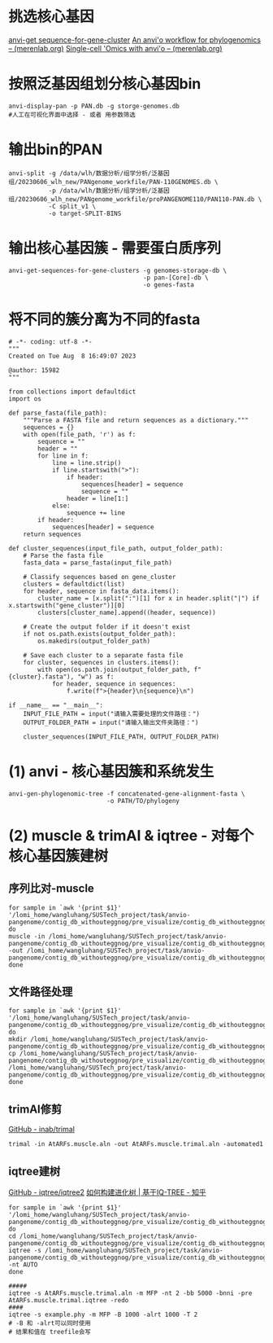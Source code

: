 # 挑选核心基因
[anvi-get sequence-for-gene-cluster](https://anvio.org/help/7.1/programs/anvi-get-sequences-for-gene-clusters/)
[An anvi'o workflow for phylogenomics – (merenlab.org)](https://merenlab.org/2017/06/07/phylogenomics/#pangenomic--phylogenomics)
[Single-cell 'Omics with anvi'o – (merenlab.org)](https://merenlab.org/tutorials/single-cell-genomics/)
# 按照泛基因组划分核心基因bin
```
anvi-display-pan -p PAN.db -g storge-genomes.db
#人工在可视化界面中选择 - 或者 用参数筛选
```
# 输出bin的PAN
```
anvi-split -g /data/wlh/数据分析/组学分析/泛基因组/20230606_wlh_new/PANgenome_workfile/PAN-110GENOMES.db \
           -p /data/wlh/数据分析/组学分析/泛基因组/20230606_wlh_new/PANgenome_workfile/proPANGENOME110/PAN110-PAN.db \
           -C split_v1 \
           -o target-SPLIT-BINS
```
# 输出核心基因簇 - 需要蛋白质序列
```
anvi-get-sequences-for-gene-clusters -g genomes-storage-db \
                                     -p pan-[Core]-db \
                                     -o genes-fasta

```
# 将不同的簇分离为不同的fasta

```
# -*- coding: utf-8 -*-
"""
Created on Tue Aug  8 16:49:07 2023

@author: 15982
"""

from collections import defaultdict
import os

def parse_fasta(file_path):
    """Parse a FASTA file and return sequences as a dictionary."""
    sequences = {}
    with open(file_path, 'r') as f:
        sequence = ""
        header = ""
        for line in f:
            line = line.strip()
            if line.startswith(">"):
                if header:
                    sequences[header] = sequence
                    sequence = ""
                header = line[1:]
            else:
                sequence += line
        if header:
            sequences[header] = sequence
    return sequences

def cluster_sequences(input_file_path, output_folder_path):
    # Parse the fasta file
    fasta_data = parse_fasta(input_file_path)

    # Classify sequences based on gene_cluster
    clusters = defaultdict(list)
    for header, sequence in fasta_data.items():
        cluster_name = [x.split(":")[1] for x in header.split("|") if x.startswith("gene_cluster")][0]
        clusters[cluster_name].append((header, sequence))
    
    # Create the output folder if it doesn't exist
    if not os.path.exists(output_folder_path):
        os.makedirs(output_folder_path)
    
    # Save each cluster to a separate fasta file
    for cluster, sequences in clusters.items():
        with open(os.path.join(output_folder_path, f"{cluster}.fasta"), "w") as f:
            for header, sequence in sequences:
                f.write(f">{header}\n{sequence}\n")

if __name__ == "__main__":
    INPUT_FILE_PATH = input("请输入需要处理的文件路径：")
    OUTPUT_FOLDER_PATH = input("请输入输出文件夹路径：")

    cluster_sequences(INPUT_FILE_PATH, OUTPUT_FOLDER_PATH)

```
# (1) anvi - 核心基因簇和系统发生
```
anvi-gen-phylogenomic-tree -f concatenated-gene-alignment-fasta \
                           -o PATH/TO/phylogeny

```
# (2) muscle & trimAI & iqtree - 对每个核心基因簇建树
## 序列比对-muscle
```
for sample in `awk '{print $1}' '/lomi_home/wangluhang/SUSTech_project/task/anvio-pangenome/contig_db_withouteggnog/pre_visualize/contig_db_withouteggnog/target_bin/Core/clustername.txt'`
do
muscle -in /lomi_home/wangluhang/SUSTech_project/task/anvio-pangenome/contig_db_withouteggnog/pre_visualize/contig_db_withouteggnog/target_bin/Core/cluster/$sample.fasta -out /lomi_home/wangluhang/SUSTech_project/task/anvio-pangenome/contig_db_withouteggnog/pre_visualize/contig_db_withouteggnog/target_bin/Core/cluster_msa//$sample.msa
done
```
## 文件路径处理
``` {对于msa文件路径上的一些处理}
for sample in `awk '{print $1}' '/lomi_home/wangluhang/SUSTech_project/task/anvio-pangenome/contig_db_withouteggnog/pre_visualize/contig_db_withouteggnog/target_bin/Core/clustername.txt'`
do
mkdir /lomi_home/wangluhang/SUSTech_project/task/anvio-pangenome/contig_db_withouteggnog/pre_visualize/contig_db_withouteggnog/target_bin/Core/cluster_msa/tree/$sample
cp /lomi_home/wangluhang/SUSTech_project/task/anvio-pangenome/contig_db_withouteggnog/pre_visualize/contig_db_withouteggnog/target_bin/Core/cluster_msa/msa/$sample.msa  /lomi_home/wangluhang/SUSTech_project/task/anvio-pangenome/contig_db_withouteggnog/pre_visualize/contig_db_withouteggnog/target_bin/Core/cluster_msa/tree/$sample
done
```
## trimAI修剪
[GitHub - inab/trimal](https://github.com/inab/trimal)
```
trimal -in AtARFs.muscle.aln -out AtARFs.muscle.trimal.aln -automated1
```
## iqtree建树
[GitHub - iqtree/iqtree2](https://github.com/iqtree/iqtree2)
[如何构建进化树 | 基于IQ-TREE - 知乎](https://zhuanlan.zhihu.com/p/408382758#:~:text=iqtree%20-s%20example.phy%20-s%3A%20%E6%8C%87%E5%AE%9A%E8%BE%93%E5%85%A5%E7%9A%84%E6%AF%94%E5%AF%B9%E7%9A%84%E7%BB%93%E6%9E%9C%20%E8%BE%93%E5%87%BA%E4%B8%89%E4%B8%AA%E6%96%87%E4%BB%B6%20example.phy.iqtree%3A,%E8%AE%A1%E7%AE%97%E7%BB%93%E6%9E%9C%20example.phy.treefile%3A%20NEWICK%E6%A0%BC%E5%BC%8F%E7%9A%84%E8%AE%A1%E7%AE%97%E7%BB%93%E6%9E%9C%EF%BC%8C%E5%8F%AF%E4%BB%A5%E5%B0%86%E6%AD%A4%E6%96%87%E4%BB%B6%E8%BE%93%E5%85%A5%E7%BB%99%20FigTree%E6%88%96%E8%80%85iTOL%E8%BF%9B%E8%A1%8C%E5%8F%AF%E8%A7%86%E5%8C%96%20example.phy.log%3A%20log%20%E6%96%87%E4%BB%B6)
```
for sample in `awk '{print $1}' '/lomi_home/wangluhang/SUSTech_project/task/anvio-pangenome/contig_db_withouteggnog/pre_visualize/contig_db_withouteggnog/target_bin/Core/clustername.txt'`
do
cd /lomi_home/wangluhang/SUSTech_project/task/anvio-pangenome/contig_db_withouteggnog/pre_visualize/contig_db_withouteggnog/target_bin/Core/cluster_msa/tree/$sample/
iqtree -s /lomi_home/wangluhang/SUSTech_project/task/anvio-pangenome/contig_db_withouteggnog/pre_visualize/contig_db_withouteggnog/target_bin/Core/cluster_msa/tree/$sample/$sample.msa -nt AUTO
done

#####
iqtree -s AtARFs.muscle.trimal.aln -m MFP -nt 2 -bb 5000 -bnni -pre AtARFs.muscle.trimal.iqtree -redo 
####
iqtree -s example.phy -m MFP -B 1000 -alrt 1000 -T 2
# -B 和 -alrt可以同时使用
# 结果和值在 treefile会写

```

